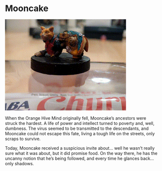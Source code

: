 # Mooncake

![image](/assets/mooncake.gif)


When the Orange Hive Mind originally fell, Mooncake’s ancestors were struck the hardest. A life of power and intellect turned to poverty and, well, dumbness. The virus seemed to be transmitted to the descendants, and Mooncake could not escape this fate, living a tough life on the streets, only scraps to survive.

Today, Mooncake received a suspicious invite about… well he wasn’t really sure what it was about, but it did promise food. On the way there, he has the uncanny notion that he’s being followed, and every time he glances back… only shadows. 



